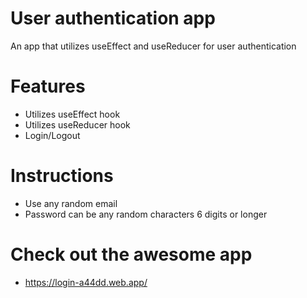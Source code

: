 # User authentication app
An app that utilizes useEffect and useReducer for user authentication

# Features
- Utilizes useEffect hook
- Utilizes useReducer hook
- Login/Logout

# Instructions
- Use any random email 
- Password can be any random characters 6 digits or longer

# Check out the awesome app
- https://login-a44dd.web.app/
